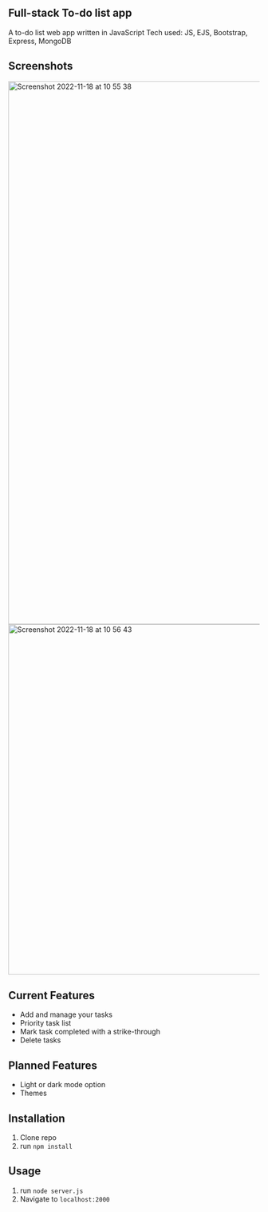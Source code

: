 ## Full-stack To-do list app
A to-do list web app written in JavaScript
Tech used: JS, EJS, Bootstrap, Express, MongoDB

## Screenshots
<img width="1086" alt="Screenshot 2022-11-18 at 10 55 38" src="https://user-images.githubusercontent.com/100469351/202749013-0a0fb7b3-167d-4616-a8ff-68ed9f10bd80.png">
<img width="701" alt="Screenshot 2022-11-18 at 10 56 43" src="https://user-images.githubusercontent.com/100469351/202749029-fc3f5991-5082-490a-9583-36e487494d8e.png">

## Current Features

* Add and manage your tasks
* Priority task list
* Mark task completed with a strike-through
* Delete tasks

## Planned Features
* Light or dark mode option
* Themes

## Installation

1. Clone repo
2. run `npm install`

## Usage

1. run `node server.js`
2. Navigate to `localhost:2000`


